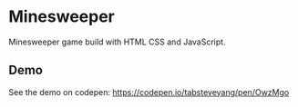 # Minesweeper
Minesweeper game build with HTML CSS and JavaScript.
## Demo
See the demo on codepen: https://codepen.io/tabsteveyang/pen/OwzMgo
